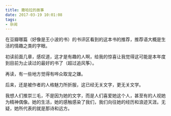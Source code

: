 ```yaml
---
title: 撒哈拉的故事
date: 2017-03-19 10:01:08
tags:
- 杂阅
---
```


在豆瓣哪篇（好像是王小波的书）的书评区看到的这本书的推荐，推荐语大概是生活的情趣之类的字眼。

初读前面几章，感叹道，这才是有趣的人啊，给我的惊喜让我觉得这可能是本年度到目前为止读过的最好的书了（超过追风筝）。

再读，有一些地方觉得有哗众取宠之嫌。

后来，还是被作者的人格魅力所折服，这已经无关文字，更无关文学。

我想人们推崇三毛，不是因为她的文字，而是人们喜爱她这个人，甚至有的人视她为精神偶像。她的生活，她的感触感染了我们，我们向往她的经历和浪迹天涯。无疑，她所代表的就是那诗和远方。
